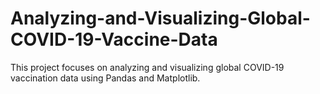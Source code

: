 # Analyzing-and-Visualizing-Global-COVID-19-Vaccine-Data
This project focuses on analyzing and visualizing global COVID-19 vaccination data using Pandas and Matplotlib.
